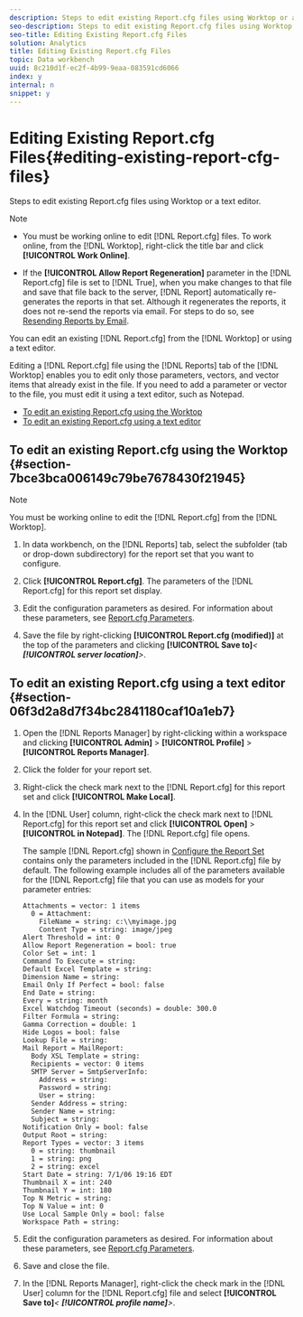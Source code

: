 ```yaml
---
description: Steps to edit existing Report.cfg files using Worktop or a text editor.
seo-description: Steps to edit existing Report.cfg files using Worktop or a text editor.
seo-title: Editing Existing Report.cfg Files
solution: Analytics
title: Editing Existing Report.cfg Files
topic: Data workbench
uuid: 8c210d1f-ec2f-4b99-9eaa-083591cd6066
index: y
internal: n
snippet: y
---
```


# Editing Existing Report.cfg Files{#editing-existing-report-cfg-files}

Steps to edit existing Report.cfg files using Worktop or a text editor.

>[!NOTE]
>
>* You must be working online to edit [!DNL Report.cfg] files. To work online, from the [!DNL Worktop], right-click the title bar and click **[!UICONTROL Work Online]**. 
>
>* If the **[!UICONTROL Allow Report Regeneration]** parameter in the [!DNL Report.cfg] file is set to [!DNL True], when you make changes to that file and save that file back to the server, [!DNL Report] automatically re-generates the reports in that set. Although it regenerates the reports, it does not re-send the reports via email. For steps to do so, see [Resending Reports by Email](../../../../home/c-rpt-oview/c-work-rpt-sets/c-edit-ex-rpt-files/t-res-rpts-email.md#task-b0a21f1c925f4e5d82560581ae4cf607). 
>

You can edit an existing [!DNL Report.cfg] from the [!DNL Worktop] or using a text editor.

Editing a [!DNL Report.cfg] file using the [!DNL Reports] tab of the [!DNL Worktop] enables you to edit only those parameters, vectors, and vector items that already exist in the file. If you need to add a parameter or vector to the file, you must edit it using a text editor, such as Notepad.

* [To edit an existing Report.cfg using the Worktop](../../../../home/c-rpt-oview/c-work-rpt-sets/c-edit-ex-rpt-files/c-edit-ex-rpt-files.md#section-7bce3bca006149c79be7678430f21945) 
* [To edit an existing Report.cfg using a text editor](../../../../home/c-rpt-oview/c-work-rpt-sets/c-edit-ex-rpt-files/c-edit-ex-rpt-files.md#section-06f3d2a8d7f34bc2841180caf10a1eb7)

## To edit an existing Report.cfg using the Worktop {#section-7bce3bca006149c79be7678430f21945}

>[!NOTE]
>
>You must be working online to edit the [!DNL Report.cfg] from the [!DNL Worktop].

1. In data workbench, on the [!DNL Reports] tab, select the subfolder (tab or drop-down subdirectory) for the report set that you want to configure. 
1. Click **[!UICONTROL Report.cfg]**. The parameters of the [!DNL Report.cfg] for this report set display. 

1. Edit the configuration parameters as desired. For information about these parameters, see [Report.cfg Parameters](../../../../home/c-rpt-oview/c-rpt-param-ref/c-rpt-param.md#concept-838e59d72d3f4cb29ee15f5c7eb0ceff). 
1. Save the file by right-clicking **[!UICONTROL Report.cfg (modified)]** at the top of the parameters and clicking **[!UICONTROL Save to]***< **[!UICONTROL server location]**>*.

## To edit an existing Report.cfg using a text editor {#section-06f3d2a8d7f34bc2841180caf10a1eb7}

1. Open the [!DNL Reports Manager] by right-clicking within a workspace and clicking **[!UICONTROL Admin]** > **[!UICONTROL Profile]** > **[!UICONTROL Reports Manager]**. 

1. Click the folder for your report set. 
1. Right-click the check mark next to the [!DNL Report.cfg] for this report set and click **[!UICONTROL Make Local]**. 

1. In the [!DNL User] column, right-click the check mark next to [!DNL Report.cfg] for this report set and click **[!UICONTROL Open]** > **[!UICONTROL in Notepad]**. The [!DNL Report.cfg] file opens.

   The sample [!DNL Report.cfg] shown in [Configure the Report Set](../../../../home/c-rpt-oview/c-work-rpt-sets/t-create-rpt-set/t-config-rpt-set/t-config-rpt-set.md#task-cfb2fd0c28bc48c2acdd582fe0d670d0) contains only the parameters included in the [!DNL Report.cfg] file by default. The following example includes all of the parameters available for the [!DNL Report.cfg] file that you can use as models for your parameter entries: 

   ```
   Attachments = vector: 1 items
     0 = Attachment:
       FileName = string: c:\\myimage.jpg
       Content Type = string: image/jpeg
   Alert Threshold = int: 0
   Allow Report Regeneration = bool: true
   Color Set = int: 1
   Command To Execute = string: 
   Default Excel Template = string: 
   Dimension Name = string: 
   Email Only If Perfect = bool: false
   End Date = string: 
   Every = string: month
   Excel Watchdog Timeout (seconds) = double: 300.0
   Filter Formula = string: 
   Gamma Correction = double: 1
   Hide Logos = bool: false
   Lookup File = string: 
   Mail Report = MailReport: 
     Body XSL Template = string: 
     Recipients = vector: 0 items
     SMTP Server = SmtpServerInfo: 
       Address = string: 
       Password = string: 
       User = string: 
     Sender Address = string: 
     Sender Name = string: 
     Subject = string: 
   Notification Only = bool: false
   Output Root = string: 
   Report Types = vector: 3 items
     0 = string: thumbnail
     1 = string: png
     2 = string: excel
   Start Date = string: 7/1/06 19:16 EDT
   Thumbnail X = int: 240
   Thumbnail Y = int: 180
   Top N Metric = string: 
   Top N Value = int: 0
   Use Local Sample Only = bool: false
   Workspace Path = string: 
   ```

1. Edit the configuration parameters as desired. For information about these parameters, see [Report.cfg Parameters](../../../../home/c-rpt-oview/c-rpt-param-ref/c-rpt-param.md#concept-838e59d72d3f4cb29ee15f5c7eb0ceff). 
1. Save and close the file. 
1. In the [!DNL Reports Manager], right-click the check mark in the [!DNL User] column for the [!DNL Report.cfg] file and select **[!UICONTROL Save to]***< **[!UICONTROL profile name]**>*.

